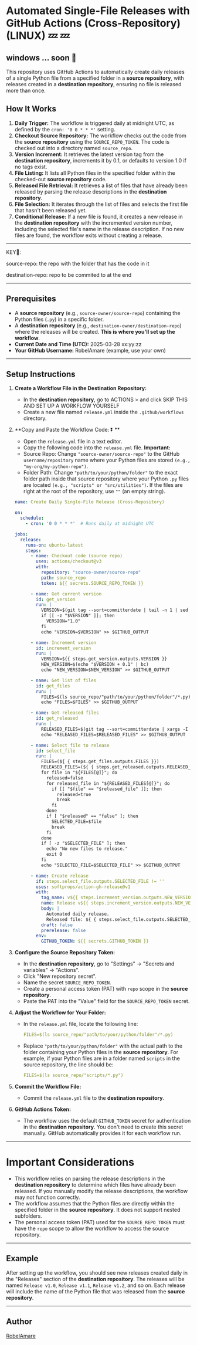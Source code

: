 # Automated Single-File Releases with GitHub Actions (Cross-Repository) (LINUX) 💤 💤

windows ... soon 🔮
---

This repository uses GitHub Actions to automatically create daily releases of a single Python file from a specified folder in a **source repository**, with releases created in a **destination repository**, ensuring no file is released more than once.


## How It Works

1.  **Daily Trigger:** The workflow is triggered daily at midnight UTC, as defined by the `cron: '0 0 * * *'` setting.
2.  **Checkout Source Repository:** The workflow checks out the code from the **source repository** using the `SOURCE_REPO_TOKEN`.  The code is checked out into a directory named `source_repo`.
3.  **Version Increment:** It retrieves the latest version tag from the **destination repository**, increments it by 0.1, or defaults to version 1.0 if no tags exist.
4.  **File Listing:** It lists all Python files in the specified folder within the checked-out **source repository** code.
5.  **Released File Retrieval:** It retrieves a list of files that have already been released by parsing the release descriptions in the **destination repository**.
6.  **File Selection:** It iterates through the list of files and selects the first file that hasn't been released yet.
7.  **Conditional Release:** If a new file is found, it creates a new release in the **destination repository** with the incremented version number, including the selected file's name in the release description. If no new files are found, the workflow exits without creating a release.


---
KEY🔐:

source-repo: the repo with the folder that has the code in it 

destination-repo: repo to be commited to at the end


---

## Prerequisites

*   A **source repository** (e.g., `source-owner/source-repo`) containing the Python files (`.py`) in a specific folder.
*   A **destination repository** (e.g., `destination-owner/destination-repo`) where the releases will be created. **This is where you'll set up the workflow**.
*   **Current Date and Time (UTC):** 2025-03-28 xx:yy:zz
*   **Your GitHub Username:** RobelAmare (example, use your own)

---

## Setup Instructions


1.  **Create a Workflow File in the Destination Repository:**
    *   In the **destination repository**, go to ACTIONS  >  and click SKIP THIS AND SET UP A WORKFLOW YOURSELF
    *   Create a new file named `release.yml` inside the `.github/workflows` directory.
  

2.  **Copy and Paste the Workflow Code: ⏬ **
    *   Open the `release.yml` file in a text editor.
    *   Copy the following code into the `release.yml` file. **Important:**
    *   Source Repo: Change `"source-owner/source-repo"` to the GitHub `username/repository` name where your Python files are stored `(e.g., "my-org/my-python-repo")`.
    *   Folder Path: Change `"path/to/your/python/folder"` to the exact folder path inside that source repository where your Python `.py` files are located `(e.g., "scripts" or "src/utilities")`. If the files are right at the root of the repository, use `""` (an empty string).


    ```yaml
    name: Create Daily Single-File Release (Cross-Repository)

    on:
      schedule:
        - cron: '0 0 * * *'  # Runs daily at midnight UTC

    jobs:
      release:
        runs-on: ubuntu-latest
        steps:
          - name: Checkout code (source repo)
            uses: actions/checkout@v3
            with:
              repository: "source-owner/source-repo"
              path: source_repo
              token: ${{ secrets.SOURCE_REPO_TOKEN }}

          - name: Get current version
            id: get_version
            run: |
              VERSION=$(git tag --sort=committerdate | tail -n 1 | sed 's/^v//')
              if [[ -z "$VERSION" ]]; then
                VERSION="1.0"
              fi
              echo "VERSION=$VERSION" >> $GITHUB_OUTPUT

          - name: Increment version
            id: increment_version
            run: |
              VERSION=${{ steps.get_version.outputs.VERSION }}
              NEW_VERSION=$(echo "$VERSION + 0.1" | bc)
              echo "NEW_VERSION=$NEW_VERSION" >> $GITHUB_OUTPUT

          - name: Get list of files
            id: get_files
            run: |
              FILES=$(ls source_repo/"path/to/your/python/folder"/*.py)
              echo "FILES=$FILES" >> $GITHUB_OUTPUT

          - name: Get released files
            id: get_released
            run: |
              RELEASED_FILES=$(git tag --sort=committerdate | xargs -I {} git show -s --format="%b" {} | grep "Released file:" | awk '{print $3}')
              echo "RELEASED_FILES=$RELEASED_FILES" >> $GITHUB_OUTPUT

          - name: Select file to release
            id: select_file
            run: |
              FILES=(${ { steps.get_files.outputs.FILES }})
              RELEASED_FILES=(${ { steps.get_released.outputs.RELEASED_FILES }})
              for file in "${FILES[@]}"; do
                released=false
                for released_file in "${RELEASED_FILES[@]}"; do
                  if [[ "$file" == "$released_file" ]]; then
                    released=true
                    break
                  fi
                done
                if [ "$released" == "false" ]; then
                  SELECTED_FILE=$file
                  break
                fi
              done
              if [ -z "$SELECTED_FILE" ]; then
                echo "No new files to release."
                exit 0
              fi
              echo "SELECTED_FILE=$SELECTED_FILE" >> $GITHUB_OUTPUT

          - name: Create release
            if: steps.select_file.outputs.SELECTED_FILE != ''
            uses: softprops/action-gh-release@v1
            with:
              tag_name: v${{ steps.increment_version.outputs.NEW_VERSION }}
              name: Release v${{ steps.increment_version.outputs.NEW_VERSION }}
              body: |
                Automated daily release.
                Released file: ${ { steps.select_file.outputs.SELECTED_FILE }}
              draft: false
              prerelease: false
            env:
              GITHUB_TOKEN: ${{ secrets.GITHUB_TOKEN }}

    ```

3.  **Configure the Source Repository Token:**
    *   In the **destination repository**, go to "Settings" -> "Secrets and variables" -> "Actions".
    *   Click "New repository secret".
    *   Name the secret `SOURCE_REPO_TOKEN`.
    *   Create a personal access token (PAT) with `repo` scope in the **source repository**.
    *   Paste the PAT into the "Value" field for the `SOURCE_REPO_TOKEN` secret.

4.  **Adjust the Workflow for Your Folder:**
    *   In the `release.yml` file, locate the following line:
        ```yaml
        FILES=$(ls source_repo/"path/to/your/python/folder"/*.py)
        ```
    *   Replace `"path/to/your/python/folder"` with the actual path to the folder containing your Python files in the **source repository**. For example, if your Python files are in a folder named `scripts` in the source repository, the line should be:
        ```yaml
        FILES=$(ls source_repo/"scripts/*.py")
        ```

6.  **Commit the Workflow File:**
    *   Commit the `release.yml` file to the **destination repository**.

7.  **GitHub Actions Token:**
    *   The workflow uses the default `GITHUB_TOKEN` secret for authentication in the **destination repository**. You don't need to create this secret manually. GitHub automatically provides it for each workflow run.

---




# Important Considerations

*   This workflow relies on parsing the release descriptions in the **destination repository** to determine which files have already been released. If you manually modify the release descriptions, the workflow may not function correctly.
*   The workflow assumes that the Python files are directly within the specified folder in the **source repository**. It does not support nested subfolders.
*   The personal access token (PAT) used for the `SOURCE_REPO_TOKEN` must have the `repo` scope to allow the workflow to access the source repository.


---

## Example

After setting up the workflow, you should see new releases created daily in the "Releases" section of the **destination repository**. The releases will be named `Release v1.0`, `Release v1.1`, `Release v1.2`, and so on. Each release will include the name of the Python file that was released from the **source repository**.


---
## Author

[RobelAmare](https://github.com/RobelAmare)
